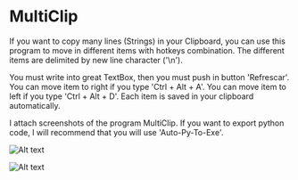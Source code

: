 # MultiClip
If you want to copy many lines (Strings) in your Clipboard, you can use this program to move in different items with hotkeys combination. The different items are delimited by new line character ('\n').

You must write into great TextBox, then you must push in button 'Refrescar'. You can move item to right if you type 'Ctrl + Alt + A'. You can move item to left if you type 'Ctrl + Alt + D'. Each item is saved in your clipboard automatically.

I attach screenshots of the program MultiClip. If you want to export python code, I will recommend that you will use 'Auto-Py-To-Exe'.

![Alt text](https://user-images.githubusercontent.com/36576250/118334727-6eeb0e00-b50e-11eb-960d-884fffc63520.PNG?raw=true "ScreenShot1")

![Alt text](https://user-images.githubusercontent.com/36576250/118334729-714d6800-b50e-11eb-831a-21cb3e6ae7fe.PNG?raw=true "ScreenShot1")

